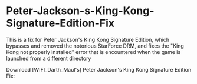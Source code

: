 # Peter-Jackson-s-King-Kong-Signature-Edition-Fix
This is a fix for Peter Jackson's King Kong Signature Edition, which bypasses and removed the notorious StarForce DRM, and fixes the "King Kong not properly installed" error that is encountered when the game is launched from a different directory

Download [WIFI_Darth_Maul's] Peter Jackson's King Kong Signature Edition Fix:
